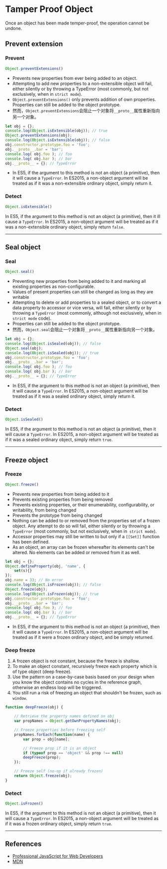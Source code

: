 # Tamper Proof Object

Once an object has been made temper-proof, the operation cannot be undone.



## Prevent extension

### Prevent
```js
Object.preventExtensions()
```
* Prevents new properties from ever being added to an object.
* Attempting to add new properties to a non-extensible object will fail, either
silently or by throwing a TypeError (most commonly, but not exclusively, when in
`strict mode`).
* `Object.preventExtensions()` only prevents addition of own properties.
Properties can still be added to the object prototype.
* 然而，`Object.preventExtensions`会阻止一个对象将`__proto__`属性重新指向另一个对象。
```js
let obj = {};
console.log(Object.isExtensible(obj)); // true
Object.preventExtensions(obj);
console.log(Object.isExtensible(obj)); // false
obj.constructor.prototype.foo = 'foo';
obj.__proto__.bar = 'bar';
console.log( obj.foo ); // foo
console.log( obj.bar ); // bar
obj.__proto__ = {}; // TypeError
```
* In ES5, if the argument to this method is not an object (a primitive), then it
will cause a `TypeError`. In ES2015, a non-object argument will be treated as if
it was a non-extensible ordinary object, simply return it.

### Detect
```js
Object.isExtensible()
```
In ES5, if the argument to this method is not an object (a primitive), then it
ill cause a `TypeError`. In ES2015, a non-object argument will be treated as if
it was a non-extensible ordinary object, simply return `false`.



***
## Seal object
### Seal
```js
Object.seal()
```
* Preventing new properties from being added to it and marking all existing
properties as non-configurable.
* Values of present properties can still be changed as long as they are writable
* Attempting to delete or add properties to a sealed object, or to convert a
data property to accessor or vice versa, will fail, either silently or by
throwing a `TypeError` (most commonly, although not exclusively, when in
    `strict mode` code).
* Properties can still be added to the object prototype.
* 然而，`Object.seal`会阻止一个对象将`__proto__`属性重新指向另一个对象。
```js
let obj = {};
console.log(Object.isSealed(obj)); // false
Object.seal(obj);
console.log(Object.isSealed(obj)); // true
obj.constructor.prototype.foo = 'foo';
obj.__proto__.bar = 'bar';
console.log( obj.foo ); // foo
console.log( obj.bar ); // bar
obj.__proto__ = {}; // TypeError
```
* In ES5, if the argument to this method is not an object (a primitive), then it
will cause a `TypeError`. In ES2015, a non-object argument will be treated as if
it was a sealed ordinary object, simply return it.

### Detect
```js
Object.isSealed()
```
In ES5, if the argument to this method is not an object (a primitive), then it
will cause a `TypeError`. In ES2015, a non-object argument will be treated as if
it was a sealed ordinary object, simply return `true`.



***
## Freeze object
### Freeze
```js
Object.freeze()
```
* Prevents new properties from being added to it
* Prevents existing properties from being removed
* Prevents existing properties, or their enumerability, configurability, or writability, from being changed
* Prevents the prototype from being changed
* Nothing can be added to or removed from the properties set of a frozen object.
Any attempt to do so will fail, either silently or by throwing a `TypeError`
(most commonly, but not exclusively, when in` strict mode`).
* Accessor properties may still be written to but only if a `[[Set]]` function
has been defined.
* As an object, an array can be frozen whereafter its elements can't be altered.
No elements can be added or removed from it as well.
```js
let obj = {};
Object.defineProperty(obj, 'name', {
    set(s){}
});
obj.name = 33; // No error
console.log(Object.isFrozen(obj)); // false
Object.freeze(obj);
console.log(Object.isFrozen(obj)); // true
obj.constructor.prototype.foo = 'foo';
obj.__proto__.bar = 'bar';
console.log( obj.foo ); // foo
console.log( obj.bar ); // bar
obj.__proto__ = {}; // TypeError
```
* In ES5, if the argument to this method is not an object (a primitive), then it
will cause a `TypeError`. In ES2015, a non-object argument will be treated as if
it were a frozen ordinary object, and be simply returned.

### Deep freeze
1. A frozen object is not constant, because the freeze is shallow.
2. To make an object constant, recursively freeze each property which is of type
object (deep freeze).  
3. Use the pattern on a case-by-case basis based on your design when you know
the object contains no cycles in the reference graph, otherwise an endless loop
will be triggered.  
4. You still run a risk of freezing an object that shouldn't be frozen, such as `window`.
```js
function deepFreeze(obj) {

    // Retrieve the property names defined on obj
    var propNames = Object.getOwnPropertyNames(obj);

    // Freeze properties before freezing self
    propNames.forEach(function(name) {
        var prop = obj[name];

        // Freeze prop if it is an object
        if (typeof prop == 'object' && prop !== null)
        deepFreeze(prop);
    });

    // Freeze self (no-op if already frozen)
    return Object.freeze(obj);
}
```

### Detect
```js
Object.isFrozen()
```
In ES5, if the argument to this method is not an object (a primitive), then it
will cause a `TypeError`. In ES2015, a non-object argument will be treated as if
it was a frozen ordinary object, simply return `true`.



***
## References
* [Professional JavaScript for Web Developers](https://book.douban.com/subject/7157249/)
* [MDN](https://developer.mozilla.org/en-US/docs/Web/JavaScript/Reference/Global_Objects/Object)
